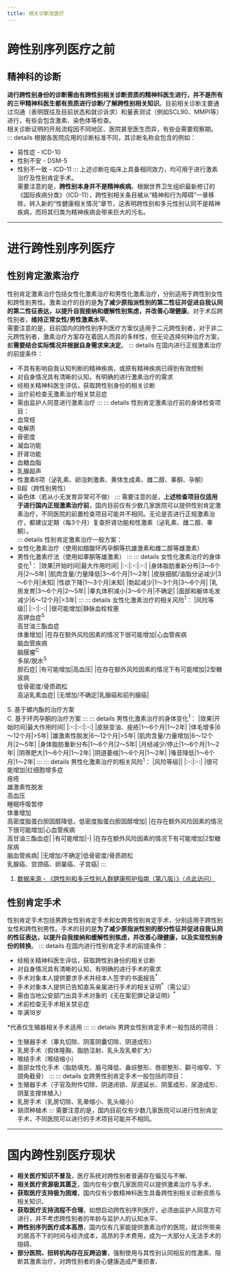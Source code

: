 ```yaml
---
title: 相关诊断及医疗
---
```

# 跨性别序列医疗之前
## 精神科的诊断
**进行跨性别身份的诊断需由有跨性别相关诊断资质的精神科医生进行，并不是所有的三甲精神科医生都有资质进行诊断/了解跨性别相关知识**。目前相关诊断主要通过沟通（表明既往及目前状态和就诊诉求）和量表测试（例如SCL90、MMPI等）进行，有些会包含激素、染色体等检查。  
相关诊断证明的开局流程因不同地区、医院甚至医生而异，有些会需要观察期。  
::: details 根据各医院应用的诊断标准不同，其诊断名称会包含的例如：  
* 易性症 - ICD-10
* 性别不安 - DSM-5 
* 性别不一致 - ICD-11
:::
上述诊断在临床上具备相同效力，均可用于进行激素治疗及性别肯定手术。  
需要注意的是，**跨性别本身并不是精神疾病**。根据世界卫生组织最新修订的《国际疾病分类》（ICD-11），跨性别相关条目被从“精神和行为障碍”一章移除，转入新的“性健康相关情况”章节，这表明跨性别和多元性别认同不是精神疾病，而将其归类为精神疾病会带来巨大的污名。

---
# 进行跨性别序列医疗
## 性别肯定激素治疗
性别肯定激素治疗包括女性化激素治疗和男性化激素治疗，分别适用于跨性别女性和跨性别男性。激素治疗的目的是**为了减少原指派性别的第二性征并促进自我认同的第二性征表达，以提升自我接纳和缓解性别焦虑，并改善心理健康**。对于术后跨性别者，**维持正常女性/男性激素水平**。  
需要注意的是，目前国内的跨性别序列医疗方案仅适用于二元跨性别者，对于非二元跨性别者，激素治疗方案存在着因人而异的多样性，但无论选择何种治疗方案，都**需要结合实际情况并根据自身需求来决定**。
::: details 在国内进行正规激素治疗的前提条件：
* 不具有影响自我认知判断的精神疾病，或原有精神疾病已得到有效控制
* 对自身情况具有清晰的认知，有明确的进行激素治疗的需求
* 经相关精神科医生评估，获取跨性别身份的相关诊断
* 治疗前检查无激素治疗相关禁忌症
* 需由监护人同意进行激素治疗
:::
::: details 性别肯定激素治疗前的身体检查项目：
* 血常规
* 电解质
* 骨密度
* 凝血功能
* 肝肾功能
* 血糖血脂
* 乳腺超声
* 性激素6项（泌乳素、卵泡刺激素、黄体生成素、雌二醇、睾酮、孕酮）
* B超（跨性别男性）
* 染色体（若从小无发育异常可不做）
:::
需要注意的是，**上述检查项目仅适用于进行国内正规激素治疗前**，国内目前仅有少数几家医院可以提供性别肯定激素治疗，不同医院的前置检查项目可能并不相同。无论是否进行正规激素治疗，都建议定期（每3个月）复查肝肾功能和性激素（泌乳素、雌二醇、睾酮）。  
::: details 性别肯定激素治疗一般方案：
* 女性化激素治疗（使用如醋酸环丙孕酮等抗雄激素和雌二醇等雌激素）
* 男性化激素疗法（使用如睾酮等雄激素）
:::
::: details 女性化激素治疗的身体变化<sup>1</sup>：
|效果|开始时间|最大作用时间|
|:-:|:-:|:-:|
|身体脂肪重新分布|3～6个月|2～5年|
|肌肉含量/力量降低|3～6个月|1～2年|
|皮肤细腻/油脂分泌减少|3～6个月|未知|
|性欲下降|1～3个月|未知|
|勃起减少|1～3个月|3～6个月|
|乳房发育|3～6个月|2～5年|
|睾丸体积减小|3～6个月|不确定|
|面部和躯体毛发减少|6～12个月|>3年|
:::
::: details 女性化激素治疗的相关风险<sup>1</sup>：
|风险等级||
|:-:|:-:|
|很可能增加|静脉血栓栓塞<br>高钾血症<sup>S</sup><br>高甘油三酯血症<br>体重增加|
|在存在额外风险因素的情况下很可能增加|心血管疾病<br>脑血管疾病<br>脑膜瘤<sup>C</sup><br>多尿/脱水<sup>S</sup><br>胆石症|
|有可能增加|高血压|
|在存在额外风险因素的情况下有可能增加|2型糖尿病<br>低骨密度/骨质疏松<br>高泌乳素血症|
|无增加/不确定|乳腺癌和前列腺癌|

S. 基于螺内酯的治疗方案  
C. 基于环丙孕酮的治疗方案
:::
::: details 男性化激素治疗的身体变化<sup>1</sup>：
|效果|开始时间|最大作用时间|
|:-:|:-:|:-:|
|皮肤变油、痤疮|1～6个月|1～2年|
|体毛增多|6～12个月|>5年|
|雄激素性脱发|6～12个月|>5年|
|肌肉含量/力量增加|6～12个月|2～5年|
|身体脂肪重新分布|1～6个月|2～5年|
|月经减少/停止|1～6个月|1～2年|
|阴蒂肥大|1～6个月|1～2年|
|阴道萎缩|1～6个月|1～2年|
|嗓音降低|1～6个月|1～2年|
:::
::: details 男性化激素治疗的相关风险<sup>1</sup>：
|风险等级||
|:-:|:-:|
|很可能增加|红细胞增多症<br>痤疮<br>雄激素性脱发<br>高血压<br>睡眠呼吸暂停<br>体重增加<br>高密度脂蛋白胆固醇降低，低密度脂蛋白胆固醇增加|
|在存在额外风险因素的情况下很可能增加|心血管疾病<br>高甘油三酯血症|
|有可能增加|-|
|在存在额外风险因素的情况下有可能增加|2型糖尿病<br>脑血管疾病|
|无增加/不确定|低骨密度/骨质疏松<br>乳腺癌、宫颈癌、卵巢癌、子宫癌|
:::
1. [数据来源 - 《跨性别和多元性别人群健康照护指南（第八版）》（点此访问）](https://docs-cdn.transonline.org.cn/files/SOC-V8-CN.pdf)
## 性别肯定手术
性别肯定手术包括男跨女性别肯定手术和女跨男性别肯定手术，分别适用于跨性别女性和跨性别男性。手术的目的是**为了减少原指派性别的部分性征并促进自我认同的性征表达，以提升自我接纳和缓解性别焦虑，并改善心理健康，以及实现性别身份的转换**。
::: details 在国内进行性别肯定手术的前提条件：
* 经相关精神科医生评估，获取跨性别身份的相关诊断
* 对自身情况具有清晰的认知，有明确的进行手术的需求
* 手术对象本人提供要求手术并经本人签字的书面报告<sup>*</sup>
* 手术对象本人提供已告知直系亲属进行手术的相关证明<sup>*</sup>（需公证）
* 需由当地公安部门出具手术对象的《无在案犯罪记录证明》<sup>*</sup>
* 术前检查无手术相关禁忌症
* 年满18岁

*代表仅生殖器相关手术适用
:::
::: details 男跨女性别肯定手术一般包括的项目：
* 生殖器手术（睾丸切除、阴茎阴囊切除、阴道成形）
* 乳房手术（假体隆胸、脂肪注射、乳头及乳晕扩大）
* 喉结手术（喉结缩小）
* 面部女性化手术（脂肪填充、眉弓降低、鼻综整形、唇部整形、颧弓缩窄、下颌角截骨）
:::
::: details 女跨男性别肯定手术一般包括的项目：
* 生殖器手术（⼦官及附件切除、阴道闭锁、尿道延长、阴茎成形、尿道成形、阴茎支撑体植入）
* 乳房手术（乳房切除、乳晕缩小、乳头缩小）
* 胡须种植术
:::
需要注意的是，国内目前仅有少数几家医院可以进行性别肯定手术，不同医院可以进行的手术项目可能并不相同。

---
# 国内跨性别医疗现状
* **相关医疗知识不普及**，医疗系统对跨性别者普遍存在偏见与不解、
* **相关医疗资源极其匮乏**，国内仅有少数几家医院可以提供激素治疗与手术、
* **获取医疗支持极为困难**，国内仅有少数精神科医生具备跨性别相关诊断资质与相关知识、
* **获取医疗支持流程不合理**，如想启动跨性别序列医疗，必须由监护人同意方可进行，并不考虑跨性别者的年龄与监护人的认知水平、
* **跨性别序列医疗成本高昂**，国内仅有几家能提供激素治疗的医院，就诊所带来的居高不下的时间与经济成本，高昂的手术费用，成为一大部分人无法手术的阻碍、
* **部分医院、扭转机构存在反跨迫害**，强制使用与其性别认同相反的性激素、阻断其激素治疗，对跨性别者的身心健康造成严重损害、
